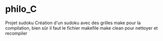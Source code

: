 # philo_C
Projet sudoku
Création d'un sudoku avec des grilles 
make pour la compilation, bien sûr il faut le fichier makefile
make clean pour nettoyer et recompiler 
